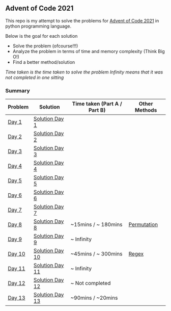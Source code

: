 ## Advent of Code 2021

This repo is my attempt to solve the problems for [Advent of Code 2021](https://adventofcode.com/) 
in python programming language.

Below is the goal for each solution

- Solve the problem (ofcourse!!!)
- Analyze the problem in terms of time and memory complexity (Think Big O!)
- Find a better method/solution

_Time taken is the time taken to solve the problem_
_Infinity means that it was not completed in one sitting_

### Summary

|             Problem                           | Solution                           | Time taken (Part A / Part B) | Other Methods
|:----------------------------------------------|------------------------------------| -----------------------------| --------------
| [Day 1](https://adventofcode.com/2021/day/1)  | [Solution Day 1](./day1/day1.py)   |
| [Day 2](https://adventofcode.com/2021/day/2)  | [Solution Day 2](./day2/day2.py)   |
| [Day 3](https://adventofcode.com/2021/day/3)  | [Solution Day 3](./day3/day3.py)   |
| [Day 4](https://adventofcode.com/2021/day/4)  | [Solution Day 4](./day4/day4.py)   |
| [Day 5](https://adventofcode.com/2021/day/5)  | [Solution Day 5](./day5/day5.py)   |
| [Day 6](https://adventofcode.com/2021/day/6)  | [Solution Day 6](./day6/day6.py)   |
| [Day 7](https://adventofcode.com/2021/day/7)  | [Solution Day 7](./day7/day7.py)   |
| [Day 8](https://adventofcode.com/2021/day/8)  | [Solution Day 8](./day8/day8.py)   |  ~15mins / ~ 180mins         | [Permutation](https://github.com/bennuttall/advent-of-code-2021/blob/main/08/08.ipynb)
| [Day 9](https://adventofcode.com/2021/day/9)  | [Solution Day 9](./day9/day9.py)   |  ~ Infinity         | 
| [Day 10](https://adventofcode.com/2021/day/10)  | [Solution Day 10](./day10/day10.py)   |  ~45mins / ~ 300mins         | [Regex](https://github.com/SV-97/AdventOfCode2021/blob/main/Day_10_2/main.py)
| [Day 11](https://adventofcode.com/2021/day/11)  | [Solution Day 11](./day11/day11.py)   |  ~ Infinity         |
| [Day 12](https://adventofcode.com/2021/day/12)  | [Solution Day 12](./day12/day12.py)   |  ~ Not completed         |
| [Day 13](https://adventofcode.com/2021/day/13)  | [Solution Day 13](./day13/day13.py)   |       ~90mins / ~20mins                | 